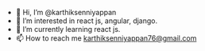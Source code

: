 - 👋 Hi, I’m @karthiksenniyappan
- 👀 I’m interested in react js, angular, django.
- 🌱 I’m currently learning react js.
- 📫 How to reach me karthiksenniyappan76@gmail.com

<!---
karthiksenniappan/karthiksenniappan is a ✨ special ✨ repository because its `README.md` (this file) appears on your GitHub profile.
You can click the Preview link to take a look at your changes.
--->
